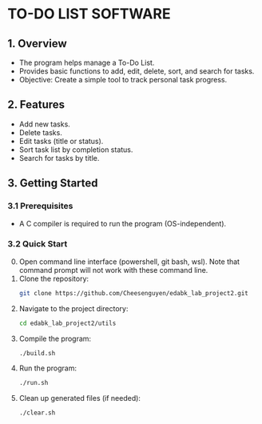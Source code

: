 # TO-DO LIST SOFTWARE

## 1. Overview

- The program helps manage a To-Do List.
- Provides basic functions to add, edit, delete, sort, and search for tasks.
- Objective: Create a simple tool to track personal task progress.

## 2. Features

- Add new tasks.
- Delete tasks.
- Edit tasks (title or status).
- Sort task list by completion status.
- Search for tasks by title.

## 3. Getting Started

### 3.1 Prerequisites

- A C compiler is required to run the program (OS-independent).

### 3.2 Quick Start

0. Open command line interface (powershell, git bash, wsl). Note that command prompt will not work with these command line.
1. Clone the repository:
   ```sh
   git clone https://github.com/Cheesenguyen/edabk_lab_project2.git
   ```
2. Navigate to the project directory:
   ```sh
   cd edabk_lab_project2/utils
   ```
3. Compile the program:
   ```sh
   ./build.sh
   ```
4. Run the program:
   ```sh
   ./run.sh
   ```
5. Clean up generated files (if needed):
   ```sh
   ./clear.sh
   ```

##
